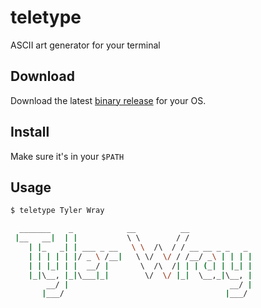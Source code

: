 # teletype

ASCII art generator for your terminal

## Download

Download the latest [binary release](https://github.com/tylerwray/teletype/releases) for your OS.

## Install

Make sure it's in your `$PATH`

## Usage

```bash
$ teletype Tyler Wray

  _______    _            __          __
 |__   __|  | |           \ \        / /
    | |_   _| | ___ _ __   \ \  /\  / / __ __ _ _   _
    | | | | | |/ _ \ /__|   \ \/  \/ / /__/ _\ | | | |
    | | |_| | |  __/ |       \  /\  /| | | (_| | |_| |
    |_|\__, |_|\___|_|        \/  \/ |_|  \__,_|\__, |
        __/ |                                    __/ |
       |___/                                    |___/
```
